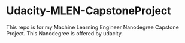 # Udacity-MLEN-CapstoneProject
This repo is for my Machine Learning Engineer Nanodegree Capstone Project. This Nanodegree is offered by udacity.
